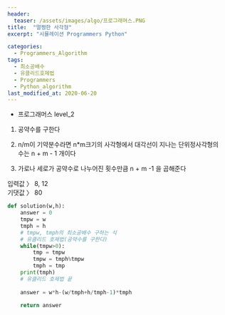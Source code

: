 ```yaml
---
header:
  teaser: /assets/images/algo/프로그래머스.PNG
title:  "멀쩡한 사각형"
excerpt: "시뮬레이션 Programmers Python"

categories:
  - Programmers_Algorithm
tags:
  - 최소공배수
  - 유클리드호제법
  - Programmers
  - Python_algorithm
last_modified_at: 2020-06-20
---
```

* 프로그래머스 level_2  

1. 공약수를 구한다  

2. n/m이 기약분수라면 n*m크기의 사각형에서 대각선이 지나는 단위정사각형의  
수는 n + m - 1 개이다  

3. 가로나 세로가 공약수로 나누어진 횟수만큼 n + m -1 을 곱해준다  

입력값 〉	8, 12  
기댓값 〉	80

```python
def solution(w,h):
    answer = 0
    tmpw = w
    tmph = h
    # tmpw, tmph의 최소공배수 구하는 식
    # 유클리드 호제법(공약수를 구한다)
    while(tmpw>0):
        tmp = tmpw
        tmpw = tmph%tmpw
        tmph = tmp
    print(tmph)
    # 유클리드 호제법 끝
    
    answer = w*h-(w/tmph+h/tmph-1)*tmph
    
    return answer
```
